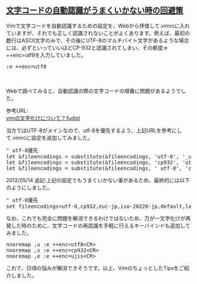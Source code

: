 ## [文字コードの自動認識がうまくいかない時の回避策](https://atomitech.jp/study/entry-385/)

Vimで文字コードを自動認識するための設定を、Webから拝借して.vimrcに入れていますが、それでも正しく認識されないことがよくあります。例えば、最初の数行はASCII文字のみで、その後にUTF-8のマルチバイト文字があるような場合には、必ずといっていいほどCP-932と認識されてしまい、その都度:e ++enc=utf8を入力していました。<br>
<pre>
:e ++enc=utf8
</pre>

<br><br>
Webで調べてみると、自動認識の際の文字コードの順番に問題があるようでした。<br>

参考URL:<br>
[vimの文字化けについて ? fudist](http://sites.google.com/site/fudist/Home/vim-nihongo-ban/mojibake)

当方ではUTF-8がメインなので、utf-8を優先するよう、上記URLを参考にして.vimrcに設定を追加してみました。<br>
<pre>
" utf-8優先
let &amp;fileencodings = substitute(&amp;fileencodings, 'utf-8', '_utf-8', 'g')
let &amp;fileencodings = substitute(&amp;fileencodings, 'cp932', 'utf-8', 'g')
let &amp;fileencodings = substitute(&amp;fileencodings, '_utf-8', 'cp932', 'g')
</pre>
 
2012/05/14 追記:上記の設定でもうまくいかない事があるため、最終的には以下のようにしました。<br>
<pre>
" utf-8優先
set fileencodings=utf-8,cp932,euc-jp,iso-20220-jp,default,latin
</pre>

なお、これでも完全に問題を解消できるわけではないため、万が一文字化けが再発した時のために、文字コードの再認識を手軽に行えるキーバインドも追加してみました。<br>
<pre>
nnoremap ,u :e ++enc=utf8&lt;CR&gt;
nnoremap ,s :e ++enc=cp932&lt;CR&gt;
nnoremap ,e :e ++enc=ujis&lt;CR&gt;
</pre>
 
これで、日頃の悩みが解消できそうです。以上、VimのちょっとしたTipsをご紹介しました。<br>
